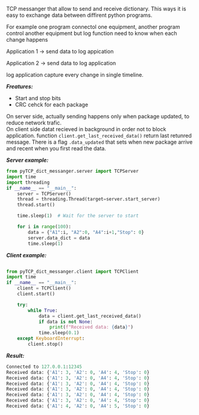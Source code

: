 TCP messanger that allow to send and receive dictionary. 
This ways it is easy to exchange data between diffirent python programs. 

For example one program connectol one equipment, another program control another equipment but log function need to know when each change happens 

Application 1 -> send data to log appication

Application 2 -> send data to log application

log application capture every change in single timeline. 


***Freatures:***
- Start and stop bits
- CRC cehck for each package 


  
On server side, actually sending happens only when package updated, to reduce network trafic.  
On client side datat recieved in background in order not to block application. 
function ``` client.get_last_received_data() ``` return last retunred message. 
There is a flag ``` .data_updated ``` that sets when new package arrive and recent when you first read the data. 

***Server example:*** 
```python
from pyTCP_dict_messanger.server import TCPServer
import time
import threading
if __name__ == "__main__":
    server = TCPServer()
    thread = threading.Thread(target=server.start_server)
    thread.start()

    time.sleep(1)  # Wait for the server to start

    for i in range(100):
        data = {"A1":i, "A2":0, "A4":i+1,"Stop": 0}
        server.data_dict = data
        time.sleep(1)
```

***Client example:*** 
```python

from pyTCP_dict_messanger.client import TCPClient
import time
if __name__ == "__main__":
    client = TCPClient()
    client.start()

    try:
        while True:
            data = client.get_last_received_data()
            if data is not None:
                print(f"Received data: {data}")
            time.sleep(0.1)
    except KeyboardInterrupt:
        client.stop()
```

***Result:***
```python
Connected to 127.0.0.1:12345
Received data: {'A1': 3, 'A2': 0, 'A4': 4, 'Stop': 0}
Received data: {'A1': 3, 'A2': 0, 'A4': 4, 'Stop': 0}
Received data: {'A1': 3, 'A2': 0, 'A4': 4, 'Stop': 0}
Received data: {'A1': 3, 'A2': 0, 'A4': 4, 'Stop': 0}
Received data: {'A1': 3, 'A2': 0, 'A4': 4, 'Stop': 0}
Received data: {'A1': 3, 'A2': 0, 'A4': 4, 'Stop': 0}
Received data: {'A1': 4, 'A2': 0, 'A4': 5, 'Stop': 0}
```
